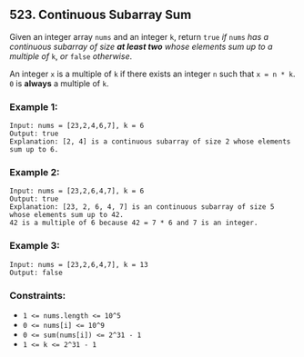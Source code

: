 ## 523. Continuous Subarray Sum

Given an integer array ```nums``` and an integer ```k```, return ```true``` *if* ```nums``` *has a continuous subarray of size **at least two** whose elements sum up to a multiple of* ```k```, *or* ```false``` *otherwise*.

An integer ```x``` is a multiple of ```k``` if there exists an integer ```n``` such that ```x = n * k```. ```0``` is **always** a multiple of ```k```.

### Example 1:
```
Input: nums = [23,2,4,6,7], k = 6
Output: true
Explanation: [2, 4] is a continuous subarray of size 2 whose elements sum up to 6.
```
### Example 2:
```
Input: nums = [23,2,6,4,7], k = 6
Output: true
Explanation: [23, 2, 6, 4, 7] is an continuous subarray of size 5 whose elements sum up to 42.
42 is a multiple of 6 because 42 = 7 * 6 and 7 is an integer.
```
### Example 3:
```
Input: nums = [23,2,6,4,7], k = 13
Output: false
```

### Constraints:

* ```1 <= nums.length <= 10^5```
* ```0 <= nums[i] <= 10^9```
* ```0 <= sum(nums[i]) <= 2^31 - 1```
* ```1 <= k <= 2^31 - 1```